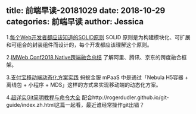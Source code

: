 title: 前端早读-20181029
date: 2018-10-29
categories: 前端早读
author: Jessica
---

1.[每个Web开发者都应该知道的SOLID原则](https://mp.weixin.qq.com/s?__biz=MzUxMzcxMzE5Ng==&mid=2247489713&idx=1&sn=aebf7190cd0a07bdc01f40cfdf533b89)
SOLID 原则是为构建模块化、可扩展和可组合的封装组件而设计的，每个开发都应该理解这个原则。

2.[IMWeb Conf2018 Native跨端融合总结](https://juejin.im/post/5bc5ae226fb9a05cfe489b6c)
了解阿里、腾讯、京东的跨度融合框架。

3.[支付宝移动端动态化方案实践](https://juejin.im/post/5bd3f516518825279a5f9694)
蚂蚁金服 mPaaS 中是通过「Nebula H5容器 + 离线包 + 小程序 + MDS」这样的方式来实现移动端的动态化方案。

4.[超详实Git简明教程与命令大全](https://juejin.im/post/5bd2a0d8e51d457a4e0d4fd5)
配合http://rogerdudler.github.io/git-guide/index.zh.html这篇一起看，最近谁经常操作git出错？

